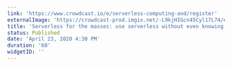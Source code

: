 ```yaml
---
link: 'https://www.crowdcast.io/e/serverless-computing-and/register'
externalImage: 'https://crowdcast-prod.imgix.net/-L9kjHIGcn45Cyl17L74/event-cover-6877?w=800'
title: 'Serverless for the masses: use serverless without even knowing it!'
status: Published
date: 'April 23, 2020 4:30 PM'
duration: '60'
widgetID: ''
---
```


